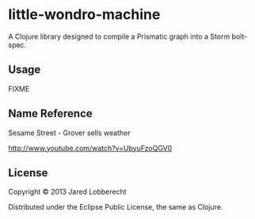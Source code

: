 # little-wondro-machine

A Clojure library designed to compile a Prismatic graph into a Storm bolt-spec.

## Usage

FIXME

## Name Reference

Sesame Street - Grover sells weather

http://www.youtube.com/watch?v=UbyuFzoQGV0

## License

Copyright © 2013 Jared Lobberecht

Distributed under the Eclipse Public License, the same as Clojure.
